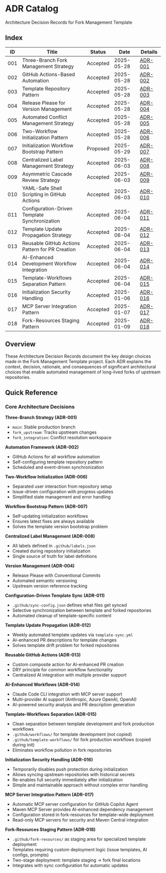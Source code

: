 # ADR Catalog

Architecture Decision Records for Fork Management Template

## Index

| ID  | Title                                      | Status   | Date       | Details |
| --- | ------------------------------------------ | -------- | ---------- | ------- |
| 001 | Three-Branch Fork Management Strategy      | Accepted | 2025-05-28 | [ADR-001](001-three-branch-strategy.md) |
| 002 | GitHub Actions-Based Automation            | Accepted | 2025-05-28 | [ADR-002](002-github-actions-automation.md) |
| 003 | Template Repository Pattern                | Accepted | 2025-05-28 | [ADR-003](003-template-repository-pattern.md) |
| 004 | Release Please for Version Management      | Accepted | 2025-05-28 | [ADR-004](004-release-please-versioning.md) |
| 005 | Automated Conflict Management Strategy     | Accepted | 2025-05-28 | [ADR-005](005-conflict-management.md) |
| 006 | Two-Workflow Initialization Pattern        | Accepted | 2025-05-28 | [ADR-006](006-two-workflow-initialization.md) |
| 007 | Initialization Workflow Bootstrap Pattern  | Proposed | 2025-05-29 | [ADR-007](007-initialization-workflow-bootstrap.md) |
| 008 | Centralized Label Management Strategy      | Accepted | 2025-06-03 | [ADR-008](008-centralized-label-management.md) |
| 009 | Asymmetric Cascade Review Strategy         | Accepted | 2025-06-03 | [ADR-009](009-asymmetric-cascade-review-strategy.md) |
| 010 | YAML-Safe Shell Scripting in GitHub Actions | Accepted | 2025-06-03 | [ADR-010](010-yaml-safe-shell-scripting.md) |
| 011 | Configuration-Driven Template Synchronization | Accepted | 2025-06-04 | [ADR-011](011-configuration-driven-template-sync.md) |
| 012 | Template Update Propagation Strategy | Accepted | 2025-06-04 | [ADR-012](012-template-update-propagation-strategy.md) |
| 013 | Reusable GitHub Actions Pattern for PR Creation | Accepted | 2025-06-04 | [ADR-013](013-reusable-github-actions-pattern.md) |
| 014 | AI-Enhanced Development Workflow Integration | Accepted | 2025-06-04 | [ADR-014](014-ai-enhanced-development-workflow.md) |
| 015 | Template-Workflows Separation Pattern | Accepted | 2025-06-04 | [ADR-015](015-template-workflows-separation-pattern.md) |
| 016 | Initialization Security Handling | Accepted | 2025-01-06 | [ADR-016](016-initialization-security-handling.md) |
| 017 | MCP Server Integration Pattern | Accepted | 2025-01-07 | [ADR-017](017-mcp-server-integration-pattern.md) |
| 018 | Fork-Resources Staging Pattern | Accepted | 2025-01-09 | [ADR-018](018-fork-resources-staging-pattern.md) |

## Overview

These Architecture Decision Records document the key design choices made in the Fork Management Template project. Each ADR explains the context, decision, rationale, and consequences of significant architectural choices that enable automated management of long-lived forks of upstream repositories.

## Quick Reference

### Core Architecture Decisions

**Three-Branch Strategy (ADR-001)**
- `main`: Stable production branch
- `fork_upstream`: Tracks upstream changes
- `fork_integration`: Conflict resolution workspace

**Automation Framework (ADR-002)**
- GitHub Actions for all workflow automation
- Self-configuring template repository pattern
- Scheduled and event-driven synchronization

**Two-Workflow Initialization (ADR-006)**
- Separated user interaction from repository setup
- Issue-driven configuration with progress updates
- Simplified state management and error handling

**Workflow Bootstrap Pattern (ADR-007)**
- Self-updating initialization workflows
- Ensures latest fixes are always available
- Solves the template version bootstrap problem

**Centralized Label Management (ADR-008)**
- All labels defined in `.github/labels.json`
- Created during repository initialization
- Single source of truth for label definitions

**Version Management (ADR-004)**
- Release Please with Conventional Commits
- Automated semantic versioning
- Upstream version reference tracking

**Configuration-Driven Template Sync (ADR-011)**
- `.github/sync-config.json` defines what files get synced
- Selective synchronization between template and forked repositories
- Automated cleanup of template-specific content

**Template Update Propagation (ADR-012)**
- Weekly automated template updates via `template-sync.yml`
- AI-enhanced PR descriptions for template changes
- Solves template drift problem for forked repositories

**Reusable GitHub Actions (ADR-013)**
- Custom composite action for AI-enhanced PR creation
- DRY principle for common workflow functionality
- Centralized AI integration with multiple provider support

**AI-Enhanced Workflows (ADR-014)**
- Claude Code CLI integration with MCP server support
- Multi-provider AI support (Anthropic, Azure OpenAI, OpenAI)
- AI-powered security analysis and PR description generation

**Template-Workflows Separation (ADR-015)**
- Clean separation between template development and fork production workflows
- `.github/workflows/` for template development (not copied)
- `.github/template-workflows/` for fork production workflows (copied during init)
- Eliminates workflow pollution in fork repositories

**Initialization Security Handling (ADR-016)**
- Temporarily disables push protection during initialization
- Allows syncing upstream repositories with historical secrets
- Re-enables full security immediately after initialization
- Simple and maintainable approach without complex error handling

**MCP Server Integration Pattern (ADR-017)**
- Automatic MCP server configuration for GitHub Copilot Agent
- Maven MCP Server provides AI-enhanced dependency management
- Configuration stored in fork-resources for template-wide deployment
- Read-only MCP servers for security and Maven Central integration

**Fork-Resources Staging Pattern (ADR-018)**
- `.github/fork-resources/` as staging area for specialized template deployment
- Templates requiring custom deployment logic (issue templates, AI configs, prompts)
- Two-stage deployment: template staging → fork final locations
- Integrates with sync configuration for automatic updates